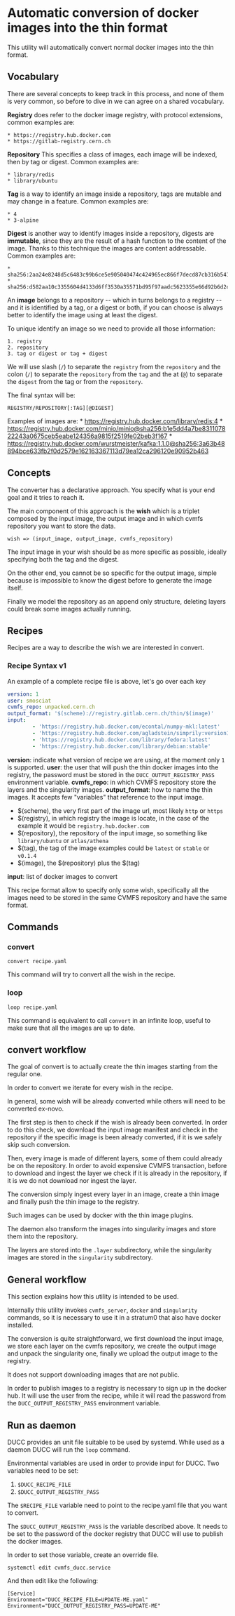 # Automatic conversion of docker images into the thin format

This utility will automatically convert normal docker images into the thin
format.

## Vocabulary

There are several concepts to keep track in this process, and none of them is
very common, so before to dive in we can agree on a shared vocabulary.

**Registry** does refer to the docker image registry, with protocol extensions,
common examples are:

    * https://registry.hub.docker.com
    * https://gitlab-registry.cern.ch

**Repository** This specifies a class of images, each image will be indexed,
then by tag or digest. Common examples are:

    * library/redis
    * library/ubuntu

**Tag** is a way to identify an image inside a repository, tags are mutable
and may change in a feature. Common examples are:

    * 4
    * 3-alpine

**Digest** is another way to identify images inside a repository, digests are
**immutable**, since they are the result of a hash function to the content of
the image. Thanks to this technique the images are content addressable.
Common examples are:

    * sha256:2aa24e8248d5c6483c99b6ce5e905040474c424965ec866f7decd87cb316b541
    * sha256:d582aa10c3355604d4133d6ff3530a35571bd95f97aadc5623355e66d92b6d2c


An **image** belongs to a repository -- which in turns belongs to a registry --
and it is identified by a tag, or a digest or both, if you can choose is always
better to identify the image using at least the digest.

To unique identify an image so we need to provide all those information:

    1. registry
    2. repository
    3. tag or digest or tag + digest

We will use slash (`/`) to separate the `registry` from the `repository` and
the colon (`/`) to separate the `repository` from the `tag` and the at (`@`) to
separate the `digest` from the tag or from the `repository`.

The final syntax will be:

    REGISTRY/REPOSITORY[:TAG][@DIGEST]

Examples of images are:
    * https://registry.hub.docker.com/library/redis:4
    * https://registry.hub.docker.com/minio/minio@sha256:b1e5dd4a7be831107822243a0675ceb5eabe124356a9815f2519fe02beb3f167
    * https://registry.hub.docker.com/wurstmeister/kafka:1.1.0@sha256:3a63b48894bce633fb2f0d2579e162163367113d79ea12ca296120e90952b463

## Concepts

The converter has a declarative approach. You specify what is your end goal and
it tries to reach it.

The main component of this approach is the **wish** which is a triplet
composed by the input image, the output image and in which cvmfs repository you
want to store the data.

    wish => (input_image, output_image, cvmfs_repository)

The input image in your wish should be as more specific as possible,
ideally specifying both the tag and the digest.

On the other end, you cannot be so specific for the output image, simple
because is impossible to know the digest before to generate the image itself.

Finally we model the repository as an append only structure, deleting
layers could break some images actually running.

## Recipes

Recipes are a way to describe the wish we are interested in convert.

### Recipe Syntax v1

An example of a complete recipe file is above, let's go over each key

``` yaml
version: 1
user: smosciat
cvmfs_repo: unpacked.cern.ch
output_format: '$(scheme)://registry.gitlab.cern.ch/thin/$(image)'
input:
        - 'https://registry.hub.docker.com/econtal/numpy-mkl:latest'
        - 'https://registry.hub.docker.com/agladstein/simprily:version1'
        - 'https://registry.hub.docker.com/library/fedora:latest'
        - 'https://registry.hub.docker.com/library/debian:stable'
```

**version**: indicate what version of recipe we are using, at the moment only
`1` is supported.
**user**: the user that will push the thin docker images into the registry,
the password must be stored in the `DUCC_OUTPUT_REGISTRY_PASS`
environment variable.
**cvmfs_repo**: in which CVMFS repository store the layers and the singularity
images.
**output_format**: how to name the thin images. It accepts few "variables" that
reference to the input image.

* $(scheme), the very first part of the image url, most likely `http` or `https`
* $(registry), in which registry the image is locate, in the case of the example it would be `registry.hub.docker.com`
* $(repository), the repository of the input image, so something like `library/ubuntu` or `atlas/athena`
* $(tag), the tag of the image examples could be `latest` or `stable` or `v0.1.4`
* $(image), the $(repository) plus the $(tag)

**input**: list of docker images to convert

This recipe format allow to specify only some wish, specifically all the images
need to be stored in the same CVMFS repository and have the same format.

## Commands

### convert

```
convert recipe.yaml
```

This command will try to convert all the wish in the recipe.

### loop

```
loop recipe.yaml
```

This command is equivalent to call `convert` in an infinite loop, useful to
make sure that all the images are up to date.

## convert workflow

The goal of convert is to actually create the thin images starting from the
regular one.

In order to convert we iterate for every wish in the recipe.

In general, some wish will be already converted while others will need to
be converted ex-novo.

The first step is then to check if the wish is already been converted.
In order to do this check, we download the input image manifest and check
in the repository if the specific image is been already converted, if it is we
safely skip such conversion.

Then, every image is made of different layers, some of them could already be
on the repository.
In order to avoid expensive CVMFS transaction, before to download and ingest
the layer we check if it is already in the repository, if it is we do not
download nor ingest the layer.

The conversion simply ingest every layer in an image, create a thin image and
finally push the thin image to the registry.

Such images can be used by docker with the  thin image plugins.

The daemon also transform the images into singularity images and store them
into the repository.

The layers are stored into the `.layer` subdirectory, while the singularity
images are stored in the `singularity` subdirectory.

## General workflow

This section explains how this utility is intended to be used.

Internally this utility invokes `cvmfs_server`, `docker` and `singularity`
commands, so it is necessary to use it in a stratum0 that also have docker
installed.

The conversion is quite straightforward, we first download the input image, we
store each layer on the cvmfs repository, we create the output image and unpack
the singularity one, finally we upload the output image to the registry.

It does not support downloading images that are not public.

In order to publish images to a registry is necessary to sign up in the
docker hub. It will use the user from the recipe, while it will read the
password from the `DUCC_OUTPUT_REGISTRY_PASS` environment variable.

## Run as daemon

DUCC provides an unit file suitable to be used by systemd. While used as a
daemon DUCC will run the `loop` command.

Environmental variables are used in order to provide input for DUCC. Two
variables need to be set:
1. `$DUCC_RECIPE_FILE`
2. `$DUCC_OUTPUT_REGISTRY_PASS`

The `$RECIPE_FILE` variable need to point to the recipe.yaml file that you want
to convert.

The `$DUCC_OUTPUT_REGISTRY_PASS` is the variable described
above. It needs to be set to the password of the docker registry that DUCC will
use to publish the docker images.

In order to set those variable, create an override file.

`systemctl edit cvmfs_ducc.service`

And then edit like the following:

```unit
[Service]
Environment="DUCC_RECIPE_FILE=UPDATE-ME.yaml"
Environment="DUCC_OUTPUT_REGISTRY_PASS=UPDATE-ME"
```
